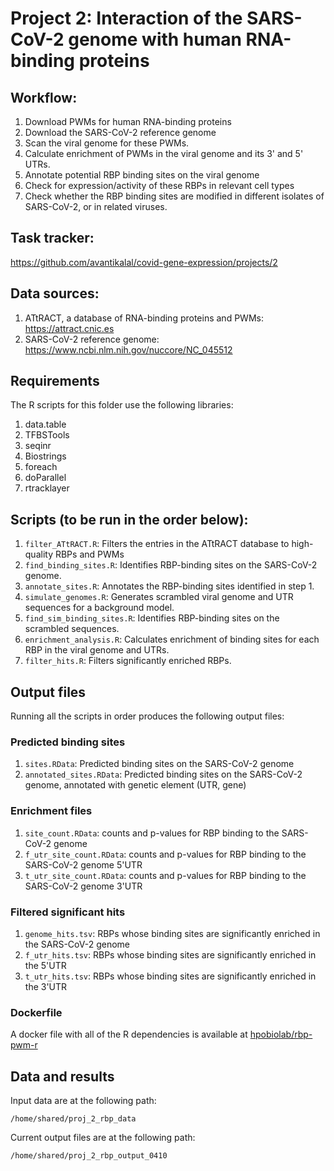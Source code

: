 # Project 2: Interaction of the SARS-CoV-2 genome with human RNA-binding proteins

## Workflow:
1. Download PWMs for human RNA-binding proteins
2. Download the SARS-CoV-2 reference genome
3. Scan the viral genome for these PWMs.
4. Calculate enrichment of PWMs in the viral genome and its 3' and 5' UTRs.
5. Annotate potential RBP binding sites on the viral genome
6. Check for expression/activity of these RBPs in relevant cell types
7. Check whether the RBP binding sites are modified in different isolates of SARS-CoV-2, or in related viruses.

## Task tracker: 
https://github.com/avantikalal/covid-gene-expression/projects/2

## Data sources:
1. ATtRACT, a database of RNA-binding proteins and PWMs: https://attract.cnic.es
2. SARS-CoV-2 reference genome: https://www.ncbi.nlm.nih.gov/nuccore/NC_045512

## Requirements
The R scripts for this folder use the following libraries:
1. data.table
2. TFBSTools
3. seqinr
4. Biostrings
5. foreach
6. doParallel
7. rtracklayer

## Scripts (to be run in the order below):
1. `filter_ATtRACT.R`: Filters the entries in the ATtRACT database to high-quality RBPs and PWMs
2. `find_binding_sites.R`: Identifies RBP-binding sites on the SARS-CoV-2 genome. 
3. `annotate_sites.R`: Annotates the RBP-binding sites identified in step 1.
4. `simulate_genomes.R`: Generates scrambled viral genome and UTR sequences for a background model.
5. `find_sim_binding_sites.R`: Identifies RBP-binding sites on the scrambled sequences.
6. `enrichment_analysis.R`: Calculates enrichment of binding sites for each RBP in the viral genome and UTRs.
7. `filter_hits.R`: Filters significantly enriched RBPs.

## Output files
Running all the scripts in order produces the following output files:

### Predicted binding sites
1. `sites.RData`: Predicted binding sites on the SARS-CoV-2 genome
2. `annotated_sites.RData`: Predicted binding sites on the SARS-CoV-2 genome, annotated with genetic element (UTR, gene)

### Enrichment files
1. `site_count.RData`: counts and p-values for RBP binding to the SARS-CoV-2 genome
2. `f_utr_site_count.RData`: counts and p-values for RBP binding to the SARS-CoV-2 genome 5'UTR
3. `t_utr_site_count.RData`: counts and p-values for RBP binding to the SARS-CoV-2 genome 3'UTR

### Filtered significant hits
1. `genome_hits.tsv`: RBPs whose binding sites are significantly enriched in the SARS-CoV-2 genome
2. `f_utr_hits.tsv`: RBPs whose binding sites are significantly enriched in the 5'UTR
3. `t_utr_hits.tsv`: RBPs whose binding sites are significantly enriched in the 3'UTR

### Dockerfile
A docker file with all of the R dependencies is available at [hpobiolab/rbp-pwm-r](https://hub.docker.com/orgs/hpobiolab/repositories)

## Data and results
Input data are at the following path:
```
/home/shared/proj_2_rbp_data
```
Current output files are at the following path:
```
/home/shared/proj_2_rbp_output_0410
```
